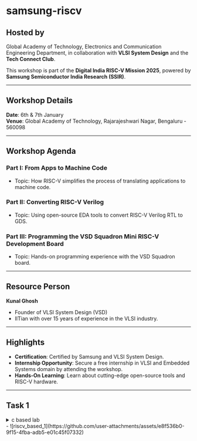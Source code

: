 # samsung-riscv
## Hosted by
Global Academy of Technology, Electronics and Communication Engineering Department, in collaboration with **VLSI System Design** and the **Tech Connect Club**.

This workshop is part of the **Digital India RISC-V Mission 2025**, powered by **Samsung Semiconductor India Research (SSIR)**.

---

## Workshop Details
**Date**: 6th & 7th January  
**Venue**: Global Academy of Technology, Rajarajeshwari Nagar, Bengaluru - 560098

---

## Workshop Agenda

### **Part I: From Apps to Machine Code**
- Topic: How RISC-V simplifies the process of translating applications to machine code.

### **Part II: Converting RISC-V Verilog**
- Topic: Using open-source EDA tools to convert RISC-V Verilog RTL to GDS.

### **Part III: Programming the VSD Squadron Mini RISC-V Development Board**
- Topic: Hands-on programming experience with the VSD Squadron board.

---

## Resource Person
**Kunal Ghosh**
- Founder of VLSI System Design (VSD)
- IITian with over 15 years of experience in the VLSI industry.

---

## Highlights
- **Certification**: Certified by Samsung and VLSI System Design.
- **Internship Opportunity**: Secure a free internship in VLSI and Embedded Systems domain by attending the workshop.
- **Hands-On Learning**: Learn about cutting-edge open-source tools and RISC-V hardware.

---
## Task 1
<details>
<summary> c based lab</summary>
<br>
- To create a GitHub repository named "samsung-riscv" and watch the provided videos to understand the program flow.
-  Install the RISC-V toolchain using the VDI link mentioned in the shared PDF 
- Refer to the C-based and RISC-V-based lab videos, replicate the steps on your machine, and capture snapshots of the process with the current date/time visible.
- 
  ![c based lab](https://github.com/user-attachments/assets/05ff9317-f20d-498c-b46d-a5d2cb5bc973)</details>
- 
![riscv_based_1](https://github.com/user-attachments/assets/e8f536b0-9f15-4fba-adb5-e01c45f07332)

